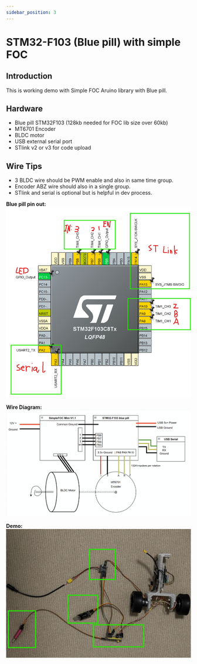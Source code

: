 ```yaml
---
sidebar_position: 3
---
```


# STM32-F103 (Blue pill) with simple FOC

## Introduction
This is working demo with Simple FOC Aruino library with Blue pill.

## Hardware
- Blue pill STM32F103 (128kb needed for FOC lib size over 60kb)
- MT6701 Encoder
- BLDC motor
- USB external serial port
- STlink v2 or v3 for code upload

## Wire Tips
- 3 BLDC wire should be PWM enable and also in same time group.
- Encoder ABZ wire should also in a single group.
- STlink and serial is optional but is helpful in dev process.


**Blue pill pin out:**
![Example diagram](../assets/blue-pill.png)


**Wire Diagram:**
![Example diagram](../assets/blue-pill-2.png)



**Demo:**
![Example diagram](../assets/blue-pill-3.png)
